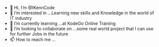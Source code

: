 - 👋 Hi, I’m @IKennCode
- 👀 I’m interested in ...Learning new skills and Knowledge in the world of IT industry
- 🌱 I’m currently learning ...at KodeGo Online Training
- 💞️ I’m looking to collaborate on ...some real world project that I can use for further Jobs in the future
- 📫 How to reach me ...

<!---
IKennCode/IKennCode is a ✨ special ✨ repository because its `README.md` (this file) appears on your GitHub profile.
You can click the Preview link to take a look at your changes.
--->
